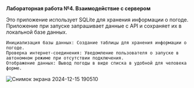 **Лабораторная работа №4. Взаимодействие с сервером**

Это приложение использует SQLite для хранения информации о погоде. Приложение при запуске запрашивает данные с API и сохраняет их в локальной базе данных.

    Инициализация базы данных: Создание таблицы для хранения информации о погоде.
    Проверка интернет-соединения: Уведомление пользователя о запуске в автономном режиме при отсутствии подключения.
    Отображение данных: Вывод погоды в виде списка в удобной для человека форме.

![Снимок экрана 2024-12-15 190510](https://github.com/user-attachments/assets/d6b1be2c-12e8-4701-8ba9-ef8a32ce8afb)
